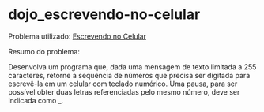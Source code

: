 # dojo_escrevendo-no-celular

Problema utilizado: [Escrevendo no Celular](http://dojopuzzles.com/problemas/exibe/escrevendo-no-celular/ "DojoPuzzles")

Resumo do problema:

Desenvolva um programa que, dada uma mensagem de texto limitada a 255 caracteres, retorne a sequência de números que precisa ser digitada para escrevê-la em um celular com teclado numérico. Uma pausa, para ser possível obter duas letras referenciadas pelo mesmo número, deve ser indicada como \_.

